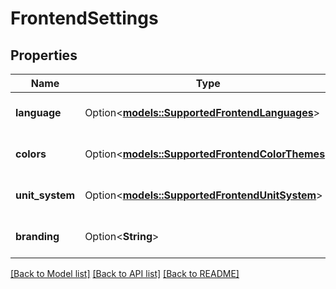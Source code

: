 # FrontendSettings

## Properties

Name | Type | Description | Notes
------------ | ------------- | ------------- | -------------
**language** | Option<[**models::SupportedFrontendLanguages**](SupportedFrontendLanguages.md)> |  | [optional][default to Eng]
**colors** | Option<[**models::SupportedFrontendColorThemes**](SupportedFrontendColorThemes.md)> |  | [optional][default to QsLight]
**unit_system** | Option<[**models::SupportedFrontendUnitSystem**](SupportedFrontendUnitSystem.md)> |  | [optional][default to Metric]
**branding** | Option<**String**> |  | [optional][default to quakesaver]

[[Back to Model list]](../README.md#documentation-for-models) [[Back to API list]](../README.md#documentation-for-api-endpoints) [[Back to README]](../README.md)


